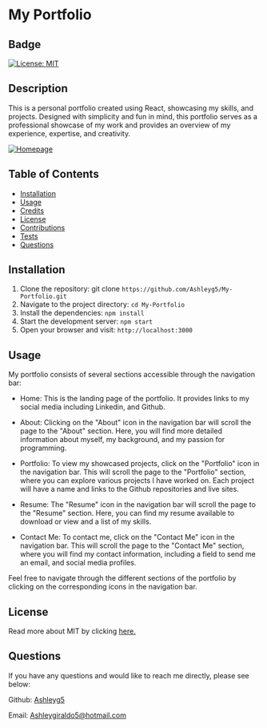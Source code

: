 # My Portfolio

  ## Badge
  [![License: MIT](https://img.shields.io/badge/license-MIT-blue)](https://opensource.org/license/MIT/)

  ## Description
  
  This is a personal portfolio created using React, showcasing my skills,  and projects. Designed with simplicity and fun in mind, this portfolio serves as a professional showcase of my work and provides an overview of my experience, expertise, and creativity.

  [![Homepage](https://github.com/Ashleyg5/My-Portfolio/assets/118938942/6a74eaec-43b4-4ca7-8105-e5e986f5b37b)]()



  ## Table of Contents 
  
  - [Installation](#installation)
  - [Usage](#usage)
  - [Credits](#credits)
  - [License](#license)
  - [Contributions](#contributions)
  - [Tests](#tests)
  - [Questions](#questions)
  

  ## Installation
  
  1. Clone the repository: git clone ```https://github.com/Ashleyg5/My-Portfolio.git```
  2. Navigate to the project directory: ```cd My-Portfolio```
  3. Install the dependencies: ```npm install```
  4. Start the development server: ```npm start```
  5. Open your browser and visit: ```http://localhost:3000```
  

  ## Usage
  
  My portfolio consists of several sections accessible through the navigation bar:

  - Home: This is the landing page of the portfolio. It provides links to my social media including Linkedin, and Github.

  - About: Clicking on the "About" icon in the navigation bar will scroll the page to the "About" section. Here, you will find more detailed information about myself, my background, and my passion for programming.

  - Portfolio: To view my showcased projects, click on the "Portfolio" icon in the navigation bar. This will scroll the page to the "Portfolio" section, where you can explore various projects I have worked on. Each project will have a name and links to the Github repositories and live sites.

  - Resume: The "Resume" icon in the navigation bar will scroll the page to the "Resume" section. Here, you can find my resume available to download or view and a list of my skills.

  - Contact Me: To contact me, click on the "Contact Me" icon in the navigation bar. This will scroll the page to the "Contact Me" section, where you will find my contact information, including a field to send me an email, and social media profiles.

 Feel free to navigate through the different sections of the portfolio by clicking on the corresponding icons in the navigation bar.


  ## License

  Read more about MIT by clicking  [here.](https://opensource.org/license/MIT/)

  
  ## Questions

  If you have any questions and would like to reach me directly, please see below:

  Github: [Ashleyg5](https://github.com/Ashleyg5)

  Email: Ashleygiraldo5@hotmail.com
